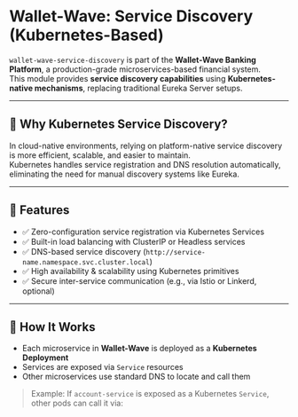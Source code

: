 # Wallet-Wave: Service Discovery (Kubernetes-Based)

`wallet-wave-service-discovery` is part of the **Wallet-Wave Banking Platform**, a production-grade microservices-based financial system.  
This module provides **service discovery capabilities** using **Kubernetes-native mechanisms**, replacing traditional Eureka Server setups.

---

## 🚀 Why Kubernetes Service Discovery?

In cloud-native environments, relying on platform-native service discovery is more efficient, scalable, and easier to maintain.  
Kubernetes handles service registration and DNS resolution automatically, eliminating the need for manual discovery systems like Eureka.

---

## 🧩 Features

- ✅ Zero-configuration service registration via Kubernetes Services
- ✅ Built-in load balancing with ClusterIP or Headless services
- ✅ DNS-based service discovery (`http://service-name.namespace.svc.cluster.local`)
- ✅ High availability & scalability using Kubernetes primitives
- ✅ Secure inter-service communication (e.g., via Istio or Linkerd, optional)

---

## 🔧 How It Works

- Each microservice in **Wallet-Wave** is deployed as a **Kubernetes Deployment**
- Services are exposed via `Service` resources
- Other microservices use standard DNS to locate and call them

> Example: If `account-service` is exposed as a Kubernetes `Service`, other pods can call it via:
